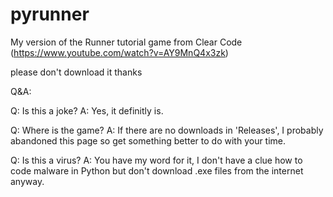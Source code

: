 # pyrunner
My version of the Runner tutorial game from Clear Code (https://www.youtube.com/watch?v=AY9MnQ4x3zk)

please don't download it thanks

Q&A:

Q: Is this a joke?
A: Yes, it definitly is.

Q: Where is the game?
A: If there are no downloads in 'Releases', I probably abandoned this page so get something better to do with your time.

Q: Is this a virus?
A: You have my word for it, I don't have a clue how to code malware in Python but don't download .exe files from the internet anyway.
